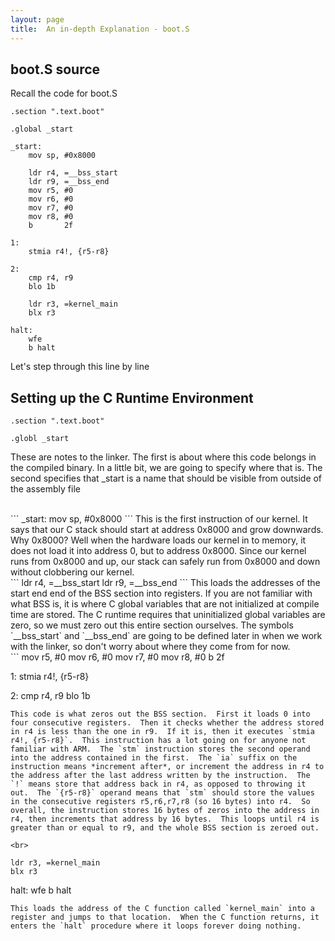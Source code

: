 ```yaml
---
layout: page
title:  An in-depth Explanation - boot.S
---
```



## boot.S source
Recall the code for boot.S
```
.section ".text.boot"

.global _start

_start:
    mov sp, #0x8000

    ldr r4, =__bss_start
    ldr r9, =__bss_end
    mov r5, #0
    mov r6, #0
    mov r7, #0
    mov r8, #0
    b       2f

1:
    stmia r4!, {r5-r8}

2:
    cmp r4, r9
    blo 1b

    ldr r3, =kernel_main
    blx r3

halt:
    wfe
    b halt
```
Let's step through this line by line

## Setting up the C Runtime Environment

```
.section ".text.boot"

.globl _start
```
These are notes to the linker.  The first is about where this code belongs in the compiled binary.  In a little bit, we are going to specify where that is.  The second specifies that \_start is a name that should be visible from outside of the assembly file

<br>
```
_start:
    mov sp, #0x8000
```
This is the first instruction of our kernel.  It says that our C stack should start at address 0x8000 and grow downwards.  Why 0x8000?
Well when the hardware loads our kernel in to memory, it does not load it into address 0, but to address 0x8000.  Since our kernel runs from 0x8000 and up, our stack can safely run from 0x8000 and down without clobbering our kernel.

<br>
```
    ldr r4, =__bss_start
    ldr r9, =__bss_end
```
This loads the addresses of the start end end of the BSS section into registers.  If you are not familiar with what BSS is, it is where C global variables that are not initialized at compile time are stored.  The C runtime requires that uninitialized global variables are zero, so we must zero out this entire section ourselves.  The symbols `__bss_start` and `__bss_end` are going to be defined later in when we work with the linker, so don't worry about where they come from for now.

<br>
```
    mov r5, #0
    mov r6, #0
    mov r7, #0
    mov r8, #0
    b       2f

1:
    stmia r4!, {r5-r8}

2:
    cmp r4, r9
    blo 1b
```
This code is what zeros out the BSS section.  First it loads 0 into four consecutive registers.  Then it checks whether the address stored in r4 is less than the one in r9.  If it is, then it executes `stmia r4!, {r5-r8}`.  This instruction has a lot going on for anyone not familiar with ARM.  The `stm` instruction stores the second operand into the address contained in the first.  The `ia` suffix on the instruction means *increment after*, or increment the address in r4 to the address after the last address written by the instruction.  The `!` means store that address back in r4, as opposed to throwing it out.  The `{r5-r8}` operand means that `stm` should store the values in the consecutive registers r5,r6,r7,r8 (so 16 bytes) into r4.  So overall, the instruction stores 16 bytes of zeros into the address in r4, then increments that address by 16 bytes.  This loops until r4 is greater than or equal to r9, and the whole BSS section is zeroed out.

<br>
```
    ldr r3, =kernel_main
    blx r3

halt:
    wfe
    b halt
```
This loads the address of the C function called `kernel_main` into a register and jumps to that location.  When the C function returns, it enters the `halt` procedure where it loops forever doing nothing.
